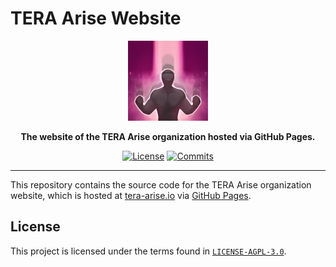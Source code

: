# TERA Arise Website

<div align="center">
    <img src="arise.png"
         width="128"
         alt="TERA Arise" />
</div>

<p align="center">
    <strong>
        The website of the TERA Arise organization hosted via GitHub Pages.
    </strong>
</p>

<div align="center">

[![License](https://img.shields.io/github/license/tera-arise/tera-arise.github.io?color=brown)](LICENSE-AGPL-3.0)
[![Commits](https://img.shields.io/github/commit-activity/m/tera-arise/tera-arise.github.io/master?label=commits&color=slateblue)](https://github.com/tera-arise/tera-arise.github.io/commits/master)

</div>

---

This repository contains the source code for the TERA Arise organization
website, which is hosted at [tera-arise.io](https://tera-arise.io) via
[GitHub Pages](https://pages.github.com).

## License

This project is licensed under the terms found in
[`LICENSE-AGPL-3.0`](LICENSE-AGPL-3.0).
